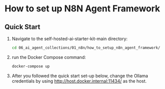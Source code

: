 # How to set up N8N Agent Framework

## Quick Start

1. Navigate to the self-hosted-ai-starter-kit-main directory:

    ```bash
    cd 06_ai_agent_collections/01_n8n/how_to_setup_n8n_agent_framework/self-hosted-ai-starter-kit-main
    ```

2. run the Docker Compose command:

    ```bash
    docker-compose up
    ```

3. After you followed the quick start set-up below, change the Ollama credentials by using http://host.docker.internal:11434/ as the host.